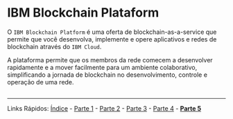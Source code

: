 # IBM Blockchain Plataform

O `IBM Blockchain Platform` é uma oferta de blockchain-as-a-service que permite que você desenvolva, implemente e opere aplicativos e redes de blockchain através do `IBM Cloud`.

A plataforma permite que os membros da rede comecem a desenvolver rapidamente e a mover facilmente para um ambiente colaborativo, simplificando a jornada de blockchain no desenvolvimento, controle e operação de uma rede. 

## 


***
Links Rápidos:
[Índice](https://github.com/plcpinho/talknlabs/) - [Parte 1](/content/intro.md) - [Parte 2](/content/md/cloudannotations.md) - [Parte 3](/content/md/instancias.md) - [Parte 4](/content/md/treinamento.md) - **[Parte 5](/content/md/rede-ibp.md)**